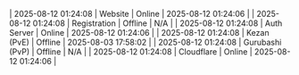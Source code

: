 | 2025-08-12 01:24:08 | Website | Online | 2025-08-12 01:24:06 |
| 2025-08-12 01:24:08 | Registration | Offline | N/A |
| 2025-08-12 01:24:08 | Auth Server | Online | 2025-08-12 01:24:06 |
| 2025-08-12 01:24:08 | Kezan (PvE) | Offline | 2025-08-03 17:58:02 |
| 2025-08-12 01:24:08 | Gurubashi (PvP) | Offline | N/A |
| 2025-08-12 01:24:08 | Cloudflare | Online | 2025-08-12 01:24:06 |
